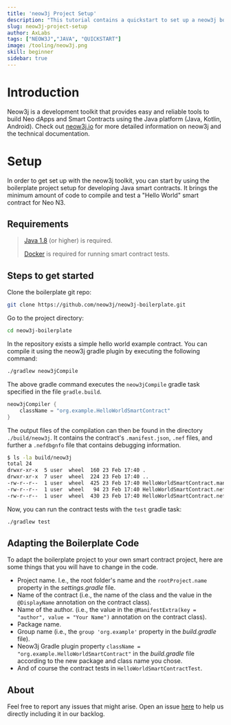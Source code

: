 ```yaml
---
title: 'neow3j Project Setup'
description: "This tutorial contains a quickstart to set up a neow3j boilerplate in order to interact with Neo N3 and developing Neo N3 smart contracts in Java."
slug: neow3j-project-setup
author: AxLabs
tags: ["NEOW3J","JAVA", "QUICKSTART"]
image: /tooling/neow3j.png
skill: beginner
sidebar: true
---
```


# Introduction

Neow3j is a development toolkit that provides easy and reliable tools to build Neo dApps and Smart
Contracts using the Java platform (Java, Kotlin, Android). Check out [neow3j.io](https://neow3j.io) for more detailed information on neow3j and the technical documentation.

# Setup

In order to get set up with the neow3j toolkit, you can start by using the boilerplate project setup for developing Java smart contracts. It brings the minimum amount of code to compile and test a "Hello World" smart contract for Neo N3.

## Requirements

> [Java 1.8](https://adoptopenjdk.net/installation.html) (or higher) is required.
> 
> [Docker](https://www.docker.com/products/docker-desktop) is required for running smart contract tests.

## Steps to get started

Clone the boilerplate git repo:

```bash
git clone https://github.com/neow3j/neow3j-boilerplate.git
```

Go to the project directory:

```bash
cd neow3j-boilerplate
```

In the repository exists a simple hello world example contract. You can compile it using the neow3j gradle plugin by executing the following command:

```bash
./gradlew neow3jCompile
```

The above gradle command executes the `neow3jCompile` gradle task specified in the file `gradle.build`.

```gradle
neow3jCompiler {
    className = "org.example.HelloWorldSmartContract"
}
```

The output files of the compilation can then be found in the directory `./build/neow3j`. It contains the contract's `.manifest.json`, `.nef` files, and further a `.nefdbgnfo` file that contains debugging information.

```bash
$ ls -la build/neow3j 
total 24
drwxr-xr-x  5 user  wheel  160 23 Feb 17:40 .
drwxr-xr-x  7 user  wheel  224 23 Feb 17:40 ..
-rw-r--r--  1 user  wheel  425 23 Feb 17:40 HelloWorldSmartContract.manifest.json
-rw-r--r--  1 user  wheel   94 23 Feb 17:40 HelloWorldSmartContract.nef
-rw-r--r--  1 user  wheel  430 23 Feb 17:40 HelloWorldSmartContract.nefdbgnfo
```

Now, you can run the contract tests  with the `test` gradle task:

```bash
./gradlew test
```

## Adapting the Boilerplate Code

To adapt the boilerplate project to your own smart contract project, here are some things that 
you will have to change in the code.

- Project name. I.e., the root folder's name and the `rootProject.name` property in the
  *settings.gradle* file.
- Name of the contract (i.e., the name of the class and the value in the `@DisplayName`
  annotation on the contract class).
- Name of the author. (i.e., the value in the `@ManifestExtra(key = "author", value = "Your Name")`
  annotation on the contract class).
- Package name.
- Group name (i.e., the `group 'org.example'` property in the *build.gradle* file).
- Neow3j Gradle plugin property `className = "org.example.HelloWorldSmartContract"` in the
  *build.gradle* file according to the new package and class name you chose.
- And of course the contract tests in `HelloWorldSmartContractTest`.

## About

Feel free to report any issues that might arise. Open an issue [here](https://github.com/neow3j/neow3j/issues) to help us directly including it in our backlog.
